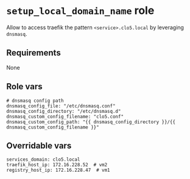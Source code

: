 # `setup_local_domain_name` role

Allow to access traefik the pattern `<service>.clo5.local` by leveraging `dnsmasq`.

## Requirements

None

## Role vars

```
# dnsmasq config path
dnsmasq_config_file: "/etc/dnsmasq.conf"
dnsmasq_config_directory: "/etc/dnsmasq.d"
dnsmasq_custom_config_filename: "clo5.conf"
dnsmasq_custom_config_path: "{{ dnsmasq_config_directory }}/{{ dnsmasq_custom_config_filename }}"
```

## Overridable vars

```
services_domain: clo5.local
traefik_host_ip: 172.16.228.52  # vm2
registry_host_ip: 172.16.228.47  # vm1
```
